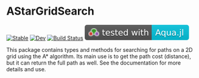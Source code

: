 # AStarGridSearch

[![Stable](https://img.shields.io/badge/docs-stable-blue.svg)](https://ngharrison.github.io/AStarGridSearch.jl/stable/)
[![Dev](https://img.shields.io/badge/docs-dev-blue.svg)](https://ngharrison.github.io/AStarGridSearch.jl/dev/)
[![Build Status](https://github.com/ngharrison/AStarGridSearch.jl/actions/workflows/CI.yml/badge.svg?branch=main)](https://github.com/ngharrison/AStarGridSearch.jl/actions/workflows/CI.yml?query=branch%3Amain)
[![Aqua](https://raw.githubusercontent.com/JuliaTesting/Aqua.jl/master/badge.svg)](https://github.com/JuliaTesting/Aqua.jl)

This package contains types and methods for searching for paths on a 2D grid using the A* algorithm. Its main use is to get the path cost (distance), but it can return the full path as well. See the documentation for more details and use.
